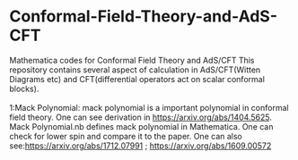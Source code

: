 # Conformal-Field-Theory-and-AdS-CFT
Mathematica codes for Conformal Field Theory and AdS/CFT
This repository contains several aspect of calculation in AdS/CFT(Witten Diagrams etc) and CFT(differential operators act on scalar conformal blocks). <br> <br>
1:Mack Polynomial: mack polynomial is a important polynomial in conformal field theory.
One can see derivation in https://arxiv.org/abs/1404.5625. Mack Polynomial.nb defines mack polynomial in Mathematica. One can check for lower spin and compare it to the paper. One can also see:https://arxiv.org/abs/1712.07991 ; https://arxiv.org/abs/1609.00572
